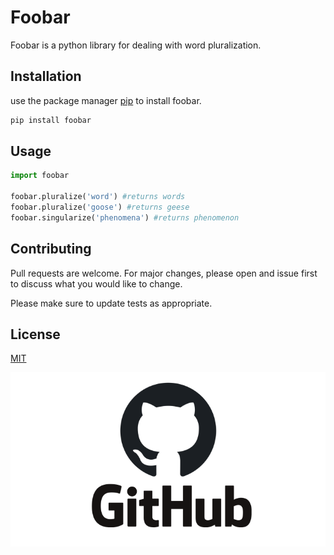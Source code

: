 # Foobar

Foobar is a python library for dealing with word pluralization.

## Installation

use the package manager [pip](https://pypi.org/project/pip/) to install foobar.

```python
pip install foobar
```

## Usage

```python
import foobar

foobar.pluralize('word') #returns words
foobar.pluralize('goose') #returns geese
foobar.singularize('phenomena') #returns phenomenon
```

## Contributing

Pull requests are welcome. For major changes, please open and issue first to discuss what you would like to change.


Please make sure to update tests as appropriate.

## License

[MIT](https://mit-license.org/)

![git image](https://github.com/SarahOuf/git-course-lab2-iti/blob/main/images/git-image.png)